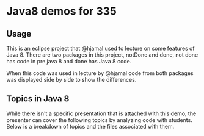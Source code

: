 # Java8 demos for 335
## Usage
This is an eclipse project that @hjamal used to lecture on some features of Java 8. There are two packages in this project, notDone and done, not done has code in pre java 8 and done has Java 8 code.

When this code was used in lecture by @hjamal code from both packages was displayed side by side to show the differences.

## Topics in Java 8
While there isn't a specific presentation that is attached with this demo, the presenter can cover the following topics by analyzing code with students. Below is a breakdown of topics and the files associated with them.

